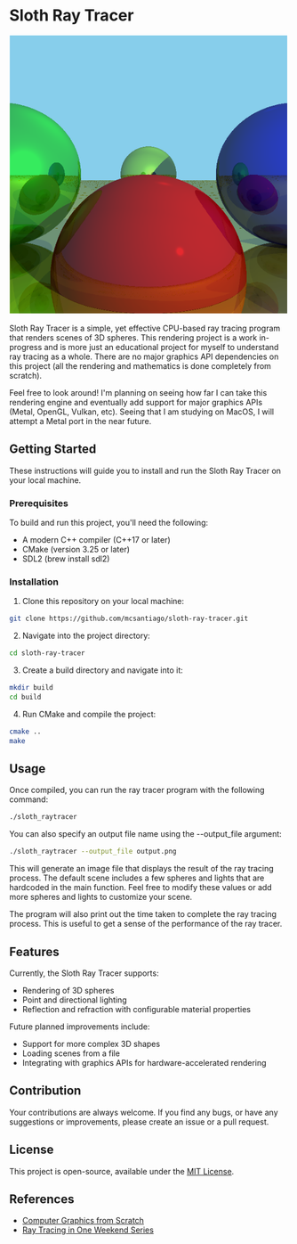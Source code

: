 # Sloth Ray Tracer

<!-- Image from images/sample.png -->
<img src="images/sample.png" alt="Sample Image" width="500" height="500">

Sloth Ray Tracer is a simple, yet effective CPU-based ray tracing program that renders scenes of 3D spheres. This 
rendering project is a work in-progress and is more just an educational project for myself to understand ray tracing 
as a whole. There are no major graphics API dependencies on this project (all the rendering and mathematics is done
completely from scratch). 

Feel free to look around! I'm planning on seeing how far I can take this rendering engine and eventually add support
for major graphics APIs (Metal, OpenGL, Vulkan, etc). Seeing that I am studying on MacOS, I will attempt a Metal port 
in the near future.

## Getting Started

These instructions will guide you to install and run the Sloth Ray Tracer on your local machine.

### Prerequisites

To build and run this project, you'll need the following: 

- A modern C++ compiler (C++17 or later)
- CMake (version 3.25 or later)
- SDL2 (brew install sdl2)

### Installation

1. Clone this repository on your local machine:
```bash
git clone https://github.com/mcsantiago/sloth-ray-tracer.git
```

2. Navigate into the project directory:
```bash
cd sloth-ray-tracer
```

3. Create a build directory and navigate into it:
```bash
mkdir build
cd build
```

4. Run CMake and compile the project:
```bash
cmake ..
make
```

## Usage
Once compiled, you can run the ray tracer program with the following command:
```bash
./sloth_raytracer
```

You can also specify an output file name using the --output_file argument:
```bash
./sloth_raytracer --output_file output.png
```

This will generate an image file that displays the result of the ray tracing process. 
The default scene includes a few spheres and lights that are hardcoded in the main function. Feel free to modify these 
values or add more spheres and lights to customize your scene.

The program will also print out the time taken to complete the ray tracing process. This is useful to get a sense of 
the performance of the ray tracer.

## Features

Currently, the Sloth Ray Tracer supports:

- Rendering of 3D spheres
- Point and directional lighting
- Reflection and refraction with configurable material properties

Future planned improvements include:

- Support for more complex 3D shapes
- Loading scenes from a file
- Integrating with graphics APIs for hardware-accelerated rendering

## Contribution

Your contributions are always welcome. If you find any bugs, or have any suggestions or improvements, please create an 
issue or a pull request.

## License

This project is open-source, available under the [MIT License](LICENSE).

## References

- [Computer Graphics from Scratch](https://gabrielgambetta.com/computer-graphics-from-scratch/)
- [Ray Tracing in One Weekend Series](https://raytracing.github.io/)